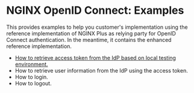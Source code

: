 # NGINX OpenID Connect: Examples

This provides examples to help you customer's implementation using the reference implementation of NGINX Plus as relying party for OpenID Connect authentication. In the meantime, it contains the enhanced reference implementation.

- [How to retrieve access token from the IdP based on local testing environment.](./01-access-token/README.md)
- How to retrieve user information from the IdP using the access token.
- How to login.
- How to logout.

